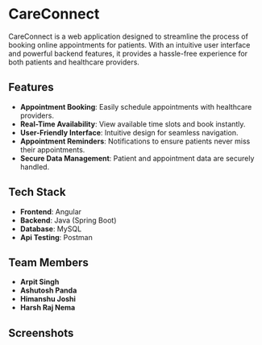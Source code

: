 # CareConnect

CareConnect is a web application designed to streamline the process of booking online appointments for patients. With an intuitive user interface and powerful backend features, it provides a hassle-free experience for both patients and healthcare providers.

## Features
- **Appointment Booking**: Easily schedule appointments with healthcare providers.
- **Real-Time Availability**: View available time slots and book instantly.
- **User-Friendly Interface**: Intuitive design for seamless navigation.
- **Appointment Reminders**: Notifications to ensure patients never miss their appointments.
- **Secure Data Management**: Patient and appointment data are securely handled.

## Tech Stack
- **Frontend**: Angular
- **Backend**: Java (Spring Boot)
- **Database**: MySQL
- **Api Testing**: Postman

## Team Members
- **Arpit Singh**
- **Ashutosh Panda**
- **Himanshu Joshi**
- **Harsh Raj Nema**

## Screenshots
